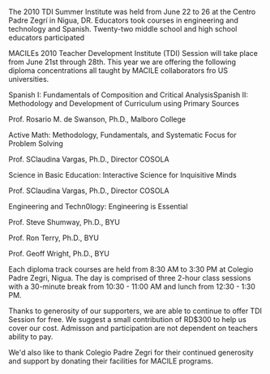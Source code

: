 The 2010 TDI Summer Institute was held from June 22 to 26 at the Centro Padre Zegrí in Nigua, DR. Educators took courses in engineering and technology and Spanish. Twenty-two middle school and high school educators participated

MACILEs 2010 Teacher Development Institute (TDI) Session will take place from June 21st through 28th. This year we are offering the following diploma concentrations all taught by MACILE collaborators fro US universities.

Spanish I: Fundamentals of Composition and Critical AnalysisSpanish II: Methodology and Development of Curriculum using Primary Sources

Prof. Rosario M. de Swanson, Ph.D., Malboro College

Active Math: Methodology, Fundamentals, and Systematic Focus for Problem Solving

Prof. SClaudina Vargas, Ph.D., Director COSOLA

Science in Basic Education: Interactive Science for Inquisitive Minds

Prof. SClaudina Vargas, Ph.D., Director COSOLA

Engineering and Techn0logy: Engineering is Essential

Prof. Steve Shumway, Ph.D., BYU

Prof. Ron Terry, Ph.D., BYU

Prof. Geoff Wright, Ph.D., BYU

Each diploma track courses are held from 8:30 AM to 3:30 PM at Colegio Padre Zegri, Nigua. The day is comprised of three 2-hour class sessions with a 30-minute break from 10:30 - 11:00 AM and lunch from 12:30 - 1:30 PM.  

Thanks to generosity of our supporters, we are able to continue to offer TDI Session for free. We suggest a small contribution of RD$300 to help us cover our cost. Admisson and participation are not dependent on teachers ability to pay. 

We'd also like to thank Colegio Padre Zegri for their continued generosity and support by donating their facilities for MACILE programs. 